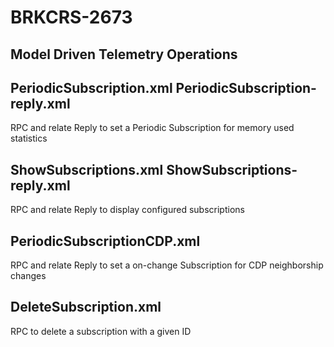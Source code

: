 # BRKCRS-2673
## Model Driven Telemetry Operations

## PeriodicSubscription.xml PeriodicSubscription-reply.xml 
RPC and relate Reply to set a Periodic Subscription for memory used statistics

## ShowSubscriptions.xml ShowSubscriptions-reply.xml
RPC and relate Reply to display configured subscriptions

## PeriodicSubscriptionCDP.xml    
RPC and relate Reply to set a on-change Subscription for CDP neighborship changes

## DeleteSubscription.xml         
RPC to delete a subscription with a given ID
